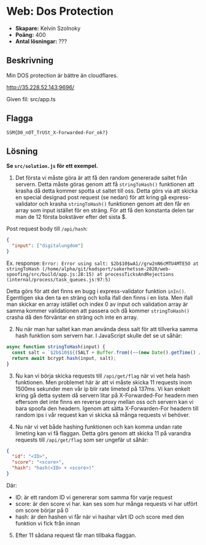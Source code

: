 # Web: Dos Protection

- **Skapare:** Kelvin Szolnoky
- **Poäng:** 400
- **Antal lösningar:** ???

## Beskrivning

Min DOS protection är bättre än cloudflares.

http://35.228.52.143:9696/

Given fil: src/app.ts

## Flagga

`SSM{D0_nOT_TrUSt_X-Forwarded-For_ok?}`

## Lösning

**Se `src/solution.js` för ett exempel.**

1. Det första vi måste göra är att få den random genererade saltet från servern. Detta måste göras genom att få `stringToHash()` funktionen att krasha då detta kommer spotta ut saltet till oss. Detta görs via att skicka en special designad post request (se nedan) för att kring gå express-validator och krasha `stringToHash()` funktionen genom att den får en array som input istället för en sträng. För att få den konstanta delen tar man de 12 första bokstäver efter det sista \$.

Post request body till `/api/hash`:

```json
{
  "input": ["digitalungdom"]
}
```

Ex. response:
`Error: Error using salt: $2b$10$wA1//grw2nN6cMTU4MTE5O at stringToHash (/home/alpha/git/kodsport/sakerhetssm-2020/web-spoofing/src/build/app.js:28:15) at processTicksAndRejections (internal/process/task_queues.js:97:5)`

Detta görs för att det finns en bugg i express-validator funktion `inIn()`. Egentligen ska den ta en sträng och kolla ifall den finns i en lista. Men ifall man skickar en array istället och index 0 av input och validation array är samma kommer validationen att passera och då kommer `stringToHash()` crasha då den förväntar en sträng och inte en array.

2. Nu när man har saltet kan man använda dess salt för att tillverka samma hash funktion som servern har. I JavaScript skulle det se ut såhär:

```javascript
async function stringToHash(input) {
  const salt = `$2b$10$${(SALT + Buffer.from((~~(new Date().getTime() / 1000)).toString() + (~~(new Date().getTime() / 1000)).toString()).toString('base64')).substring(0, 22)}`;
  return await bcrypt.hash(input, salt);
}
```

3. Ǹu kan vi börja skicka requests till `/api/get/flag` när vi vet hela hash funktionen. Men problemet här är att vi måste skicka 11 requests inom 1500ms sekunder men vår ip blir rate limeted på 137ms. Vi kan enkelt kring gå detta system då servern litar på X-Forwarded-For headern men eftersom det inte finns en reverse proxy mellan oss och servern kan vi bara spoofa den headern. Igenom att sätta X-Forwarden-For headern till random ips i vår request kan vi skicka så många requests vi behöver.

4. Nu när vi vet både hashing funktionen och kan komma undan rate limeting kan vi få flaggan. Detta görs genom att skicka 11 på varandra requests till `/api/get/flag` som ser ungefär ut såhär:

```json
{
  "id": "<ID>",
  "score": "<score>",
  "hash": "hash(<ID> + <score>)"
}
```

Där:

- ID: är ett random ID vi genererar som samma för varje request
- score: är den score vi har. kan ses som hur många requests vi har utfört om score börjar på 0
- hash: är den hashen vi får när vi hashar vårt ID och score med den funktion vi fick från innan

5. Efter 11 sådana request får man tillbaka flaggan.



